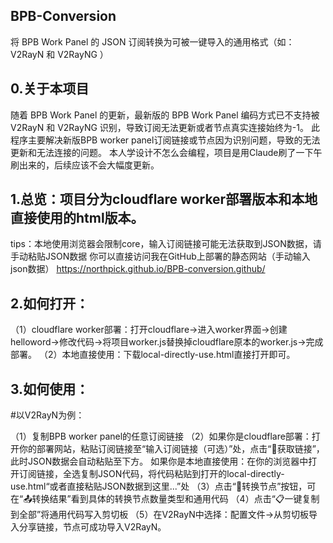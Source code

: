 ## BPB-Conversion
将 BPB Work Panel 的 JSON 订阅转换为可被一键导入的通用格式（如： V2RayN 和 V2RayNG ）

## 0.关于本项目
随着 BPB Work Panel 的更新，最新版的 BPB Work Panel 编码方式已不支持被 V2RayN 和 V2RayNG 识别，导致订阅无法更新或者节点真实连接始终为-1。
此程序主要解决新版BPB worker panel订阅链接或节点因为识别问题，导致的无法更新和无法连接的问题。
本人学设计不怎么会编程，项目是用Claude刷了一下午刷出来的，后续应该不会大幅度更新。

## 1.总览：项目分为cloudflare worker部署版本和本地直接使用的html版本。
tips：本地使用浏览器会限制core，输入订阅链接可能无法获取到JSON数据，请手动粘贴JSON数据
你可以直接访问我在GitHub上部署的静态网站（手动输入json数据）
https://northpick.github.io/BPB-conversion.github/

## 2.如何打开：
（1）cloudflare worker部署：打开cloudflare->进入worker界面->创建helloword->修改代码->将项目worker.js替换掉cloudflare原本的worker.js->完成部署。
（2）本地直接使用：下载local-directly-use.html直接打开即可。

## 3.如何使用：

#以V2RayN为例：

（1）复制BPB worker panel的任意订阅链接
（2）如果你是cloudflare部署：打开你的部署网站，粘贴订阅链接至“输入订阅链接（可选）”处，点击“📡获取链接”，此时JSON数据会自动粘贴至下方。
如果你是本地直接使用：在你的浏览器中打开订阅链接，全选复制JSON代码，将代码粘贴到打开的local-directly-use.html“或者直接粘贴JSON数据到这里...”处
（3）点击“🔄转换节点”按钮，可在“📤转换结果”看到具体的转换节点数量类型和通用代码
（4）点击“📋一键复制到全部”将通用代码写入剪切板
（5）在V2RayN中选择：配置文件->从剪切板导入分享链接，节点可成功导入V2RayN。
